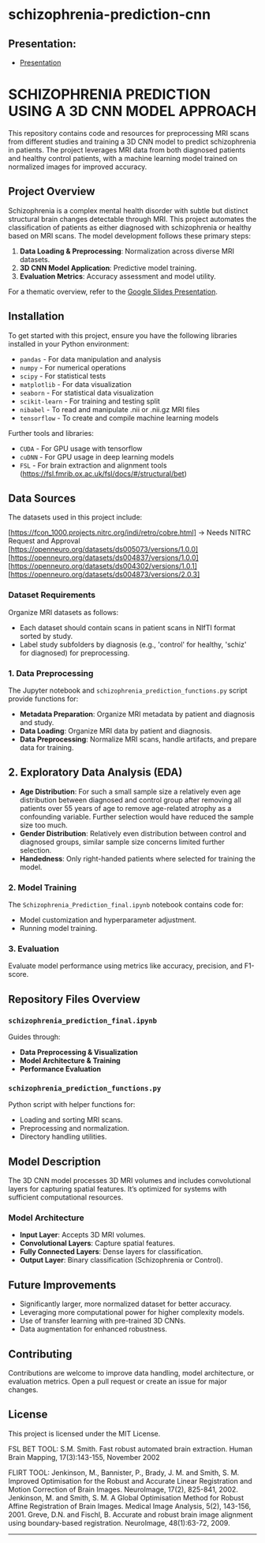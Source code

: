 
# schizophrenia-prediction-cnn

## Presentation:

- [Presentation](https://docs.google.com/presentation/d/1WSHAT3Yc5fbAgA5XTn4BtV-cnNzOG3IDVC3L0c8aZhk/edit?usp=sharing)

# SCHIZOPHRENIA PREDICTION USING A 3D CNN MODEL APPROACH

This repository contains code and resources for preprocessing MRI scans from different studies and training a 3D CNN model to predict schizophrenia in patients. The project leverages MRI data from both diagnosed patients and healthy control patients, with a machine learning model trained on normalized images for improved accuracy.

## Project Overview

Schizophrenia is a complex mental health disorder with subtle but distinct structural brain changes detectable through MRI. This project automates the classification of patients as either diagnosed with schizophrenia or healthy based on MRI scans. The model development follows these primary steps:

1. **Data Loading & Preprocessing**: Normalization across diverse MRI datasets.
2. **3D CNN Model Application**: Predictive model training.
3. **Evaluation Metrics**: Accuracy assessment and model utility.

For a thematic overview, refer to the [Google Slides Presentation](https://docs.google.com/presentation/d/1WSHAT3Yc5fbAgA5XTn4BtV-cnNzOG3IDVC3L0c8aZhk/edit#slide=id.p).

## Installation

To get started with this project, ensure you have the following libraries installed in your Python environment:

- `pandas` - For data manipulation and analysis
- `numpy` - For numerical operations
- `scipy` - For statistical tests
- `matplotlib` - For data visualization
- `seaborn` - For statistical data visualization
- `scikit-learn` - For training and testing split
- `nibabel` - To read and manipulate .nii or .nii.gz MRI files
- `tensorflow` - To create and compile machine learning models

Further tools and libraries:
- `CUDA` - For GPU usage with tensorflow
- `cuDNN` - For GPU usage in deep learning models
- `FSL` - For brain extraction and alignment tools (https://fsl.fmrib.ox.ac.uk/fsl/docs/#/structural/bet)

## Data Sources

The datasets used in this project include:

[https://fcon_1000.projects.nitrc.org/indi/retro/cobre.html]  -> Needs NITRC Request and Approval
[https://openneuro.org/datasets/ds005073/versions/1.0.0]
[https://openneuro.org/datasets/ds004837/versions/1.0.0]
[https://openneuro.org/datasets/ds004302/versions/1.0.1]
[https://openneuro.org/datasets/ds004873/versions/2.0.3]


### Dataset Requirements

Organize MRI datasets as follows:

- Each dataset should contain scans in patient scans in NIfTI format sorted by study.
- Label study subfolders by diagnosis (e.g., 'control' for healthy, 'schiz' for diagnosed) for preprocessing.

### 1. Data Preprocessing

The Jupyter notebook and `schizophrenia_prediction_functions.py` script provide functions for:
- **Metadata Preparation**: Organize MRI metadata by patient and diagnosis and study.
- **Data Loading**: Organize MRI data by patient and diagnosis.
- **Data Preprocessing**: Normalize MRI scans, handle artifacts, and prepare data for training.


## 2. Exploratory Data Analysis (EDA)
- **Age Distribution**: For such a small sample size a relatively even age distribution between diagnosed and control group after removing all patients over 55 years of age to remove age-related atrophy as a confounding variable. Further selection would have reduced the sample size too much.
- **Gender Distribution**: Relatively even distribution between control and diagnosed groups, similar sample size concerns limited further selection.
- **Handedness**: Only right-handed patients where selected for training the model.

### 2. Model Training

The `Schizophrenia_Prediction_final.ipynb` notebook contains code for:
- Model customization and hyperparameter adjustment.
- Running model training.

### 3. Evaluation

Evaluate model performance using metrics like accuracy, precision, and F1-score.

## Repository Files Overview

### `schizophrenia_prediction_final.ipynb`

Guides through:
- **Data Preprocessing & Visualization**
- **Model Architecture & Training**
- **Performance Evaluation**

### `schizophrenia_prediction_functions.py`

Python script with helper functions for:
- Loading and sorting MRI scans.
- Preprocessing and normalization.
- Directory handling utilities.

## Model Description

The 3D CNN model processes 3D MRI volumes and includes convolutional layers for capturing spatial features. It’s optimized for systems with sufficient computational resources.

### Model Architecture

- **Input Layer**: Accepts 3D MRI volumes.
- **Convolutional Layers**: Capture spatial features.
- **Fully Connected Layers**: Dense layers for classification.
- **Output Layer**: Binary classification (Schizophrenia or Control).

## Future Improvements

- Significantly larger, more normalized dataset for better accuracy.
- Leveraging more computational power for higher complexity models.
- Use of transfer learning with pre-trained 3D CNNs.
- Data augmentation for enhanced robustness.

## Contributing

Contributions are welcome to improve data handling, model architecture, or evaluation metrics. Open a pull request or create an issue for major changes.

## License

This project is licensed under the MIT License.

FSL BET TOOL: 
S.M. Smith. Fast robust automated brain extraction. Human Brain Mapping, 17(3):143-155, November 2002

FLIRT TOOL: 
Jenkinson, M., Bannister, P., Brady, J. M. and Smith, S. M. Improved Optimisation for the Robust and Accurate Linear Registration and Motion Correction of Brain Images. NeuroImage, 17(2), 825-841, 2002.
Jenkinson, M. and Smith, S. M. A Global Optimisation Method for Robust Affine Registration of Brain Images. Medical Image Analysis, 5(2), 143-156, 2001.
Greve, D.N. and Fischl, B. Accurate and robust brain image alignment using boundary-based registration. NeuroImage, 48(1):63-72, 2009.

---

